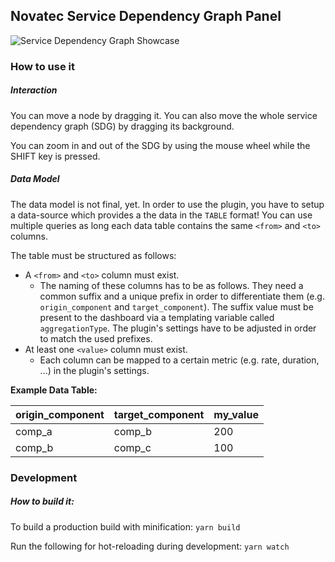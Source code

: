 ## Novatec Service Dependency Graph Panel

![Service Dependency Graph Showcase](src/img/screenshot-showcase.png)

### How to use it

##### Interaction

You can move a node by dragging it. You can also move the whole service dependency graph (SDG) by dragging its background.

You can zoom in and out of the SDG by using the mouse wheel while the SHIFT key is pressed.

##### Data Model

The data model is not final, yet.
In order to use the plugin, you have to setup a data-source which provides a the data in the `TABLE` format! You can use multiple queries as long each data table contains the same `<from>` and `<to>` columns.

The table must be structured as follows:
- A `<from>` and `<to>` column must exist.
  - The naming of these columns has to be as follows. They need a common suffix and a unique prefix in order to differentiate them (e.g. `origin_component` and `target_component`). The suffix value must be present to the dashboard via a templating variable called `aggregationType`. The plugin's settings have to be adjusted in order to match the used prefixes.
- At least one `<value>` column must exist.
  - Each column can be mapped to a certain metric (e.g. rate, duration, ...) in the plugin's settings.

__Example Data Table:__

| origin_component | target_component | my_value |
|---|---|---|
| comp_a | comp_b | 200 |
| comp_b | comp_c | 100 |

### Development

##### How to build it:

To build a production build with minification: `yarn build`

Run the following for hot-reloading during development: `yarn watch`
